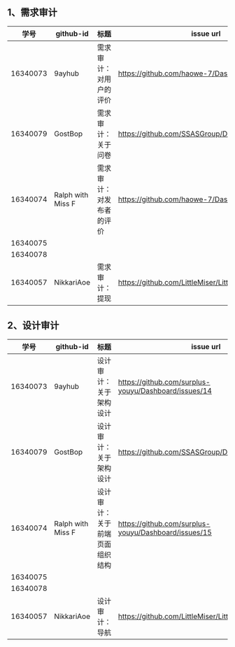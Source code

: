 ## 1、需求审计
|学号|	github-id| 	标题|	issue url   |
|--|--| --| --|
| 16340073 | 	9ayhub | 需求审计：对用户的评价 | https://github.com/haowe-7/Dashboard/issues/8 |
| 16340079 | GostBop | 需求审计：关于问卷 | https://github.com/SSASGroup/Dashboard/issues/10 |
| 16340074 |  Ralph with Miss F|需求审计：对发布者的评价  |https://github.com/haowe-7/Dashboard/issues/9  |
| 16340075 |  |  |  |
| 16340078 |  |  |  |
| 16340057 | NikkariAoe| 需求审计：提现 |https://github.com/LittleMiser/LittleMiser/issues/4 |


## 2、设计审计
|学号|	github-id| 	标题|	issue url   |
|--|--| --| --|
| 16340073 | 	9ayhub | 设计审计：关于架构设计 | https://github.com/surplus-youyu/Dashboard/issues/14 |
| 16340079 | GostBop | 设计审计：关于架构设计 | https://github.com/SSASGroup/Dashboard/issues/11 |
| 16340074 |  Ralph with Miss F|设计审计：关于前端页面组织结构  | https://github.com/surplus-youyu/Dashboard/issues/15 |
| 16340075 |  |  |  |
| 16340078 |  |  |  |
| 16340057 |NikkariAoe | 设计审计：导航 |https://github.com/LittleMiser/LittleMiser/issues/3 |
